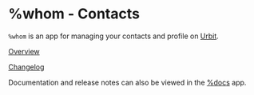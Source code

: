 # %whom - Contacts

`%whom` is an app for managing your contacts and profile on [Urbit](https://urbit.org).

[Overview](./src/doc/overview.udon)

[Changelog](./src/doc/changelog.udon)

Documentation and release notes can also be viewed in the [%docs](https://github.com/tinnus-napbus/docs-app) app.